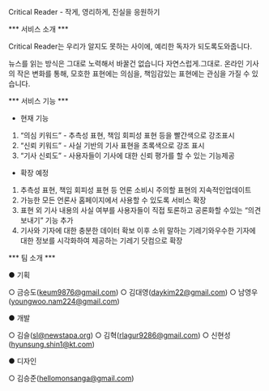 Critical​ ​Reader​ ​-​ ​작게,​ ​영리하게,​ ​진실을​ ​응원하기

*** 서비스​ ​소개 ***

Critical​ ​Reader는​ ​우리가​ ​알지도​ ​못하는​ ​사이에,​ ​예리한​ ​독자가​ ​되도록​ ​도와줍니다. 

뉴스를​ ​읽는​ ​방식은​ ​그대로 
노력해서​ ​바꿀건​ ​없습니다
자연스럽게.​ ​그대로. 온라인​ ​기사의​ ​작은​ ​변화를​ ​통해, 
모호한​ ​표현에는​ ​의심을, 
책임감​ ​있는​ ​표현에는​ ​관심을​ ​가질​ ​수​ ​있습니다.

*** 서비스​ ​기능 ***

- 현재​ ​기능 
1. “의심​ ​키워드”​ ​-​ ​추측성​ ​표현,​ ​책임​ ​회피성​ ​표현​ ​등을​ ​빨간색으로​ ​강조​ ​표시 
2. “신뢰​ ​키워드”​ ​-​ ​사실​ ​기반의​ ​기사​ ​표현을​ ​초록색으로​ ​강조​ ​표시 
3. “기사​ ​신뢰도”​ ​-​ ​사용자들이​ ​기사에​ ​대한​ ​신뢰​ ​평가를​ ​할​ ​수​ ​있는​ ​기능​ ​제공 

- 확장​ ​예정 
1. 추측성​ ​표현,​ ​책임​ ​회피성​ ​표현​ ​등​ ​언론​ ​소비시​ ​주의할​ ​표현의​ ​지속적인​ ​업데이트 
2. 가능한​ ​모든​ ​언론사​ ​홈페이지에서​ ​사용할​ ​수​ ​있도록​ ​서비스​ ​확장 
3. 표현​ ​외​ ​기사​ ​내용의​ ​사실​ ​여부를​ ​사용자들이​ ​직접​ ​토론하고​ ​공론화할​ ​수​ ​있는​ ​“의견 보내기”​ ​기능​ ​추가 
4. 기사와​ ​기자에​ ​대한​ ​충분한​ ​데이터​ ​확보​ ​이후​ ​소위​ ​말하는​ ​기레기와​ ​우수한​ ​기자에 대한​ ​정보를​ ​시각화하여​ ​제공하는​ ​기레기​ ​닷컴으로​ ​확장

*** 팀​ ​소개 ***

● 기획

  ○ 금승도(keum9876@gmail.com)
  ○ 김대영(daykim22@gmail.com)
  ○ 남영우(youngwoo.nam224@gmail.com)
  
● 개발 

  ○ 김슬(sl@newstapa.org)
  ○ 김혁(rlagur9286@gmail.com)
  ○ 신현성(hyunsung.shin1@kt.com)
  
● 디자인 

  ○ 김승준(hellomonsanga@gmail.com)
